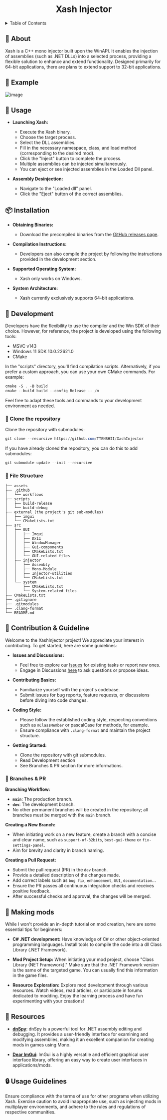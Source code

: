 <div align="center">
  <h1>Xash Injector</h1>
</div>

<details>
<summary>Table of Contents</summary>

## :blue_book: Index

- [About](#space_invader-about)
- [Example](#flower_playing_cards-example)
- [Usage](#flags-usage)
- [Installation](#package-installation)
- [Development](#wrench-development)
- [Contribution & Guideline](#cherry_blossom-contribution--guideline)
- [Branches & PR](#cactus-branches--pr)
- [Making mods](#gem-Making-mods)
- [Resources](#page_facing_up-resources)
- [Usage Guidelines](#lock-usage-guidelines)

</details>

## :space_invader: About
Xash is a C++ mono injector built upon the WinAPI.
It enables the injection of assemblies (such as .NET DLLs) into a selected process, providing a flexible solution to enhance and extend functionality.
Designed primarily for 64-bit applications, there are plans to extend support to 32-bit applications.

##  :flower_playing_cards: Example
![image](https://github.com/TTENSHII/XashInjector/assets/87119012/846b7b87-64f8-4b92-8ba5-f0da4a3523aa)

## :flags: Usage

- **Launching Xash:**
  - Execute the Xash binary.
  - Choose the target process.
  - Select the DLL assemblies.
  - Fill in the necessary namespace, class, and load method (corresponding to the desired mod).
  - Click the "Inject" button to complete the process.
  - Multiple assemblies can be injected simultaneously.
  - You can eject or see injected assemblies in the Loaded Dll panel.

- **Assembly Desinjection:**
  - Navigate to the "Loaded dll" panel.
  - Click the "Eject" button of the correct assemblies.

## :package: Installation

- **Obtaining Binaries:**
  - Download the precompiled binaries from the [GitHub releases page](https://github.com/TTENSHII/XashInjector/releases).

- **Compilation Instructions:**
  - Developers can also compile the project by following the instructions provided in the development section.

- **Supported Operating System:**
  - Xash only works on Windows.

- **System Architecture:**
  - Xash currently exclusively supports 64-bit applications.

## :wrench: Development

Developers have the flexibility to use the compiler and the Win SDK of their choice.
However, for reference, the project is developed using the following tools:
- MSVC v143
- Windows 11 SDK 10.0.22621.0
- CMake

In the "scripts" directory, you'll find compilation scripts.
Alternatively, if you prefer a custom approach, you can use your own CMake commands. For example:
```powershell
cmake -S . -B build
cmake --build build --config Release -- /m
```

Feel free to adapt these tools and commands to your development environment as needed.

### :memo: Clone the repository

Clone the repository with submodules:
```powershell
git clone --recursive https://github.com/TTENSHII/XashInjector
```

If you have already cloned the repository, you can do this to add submodules:
```powershell
git submodule update --init --recursive
```

###  :file_folder: File Structure

```
├── assets
├── .github
│   └── workflows
├── scripts
│   ├── build-release
│   └── build-debug
├── external (the project's git sub-modules)
│   ├── imgui
│   └── CMakeLists.txt
├── src
│   ├── GUI
│   │   ├── Imgui
│   │   ├── Dx11
│   │   ├── WindowManager
│   │   ├── Gui-components
│   │   ├── CMakeLists.txt
│   │   └── GUI-related files
│   ├── injector
│   │   ├── Assembly
│   │   ├── Mono-Module
│   │   ├── Injector-utilities
│   │   └── CMakeLists.txt
│   └── system
│       ├── CMakeLists.txt
│       └── System-related files
├── CMakeLists.txt
├── .gitignore
├── .gitmodules
├── .clang-format
└── README.md
```

## :cherry_blossom: Contribution & Guideline

Welcome to the XashInjector project! We appreciate your interest in contributing. To get started, here are some guidelines:

- **Issues and Discussions:**
  - Feel free to explore our [Issues](https://github.com/TTENSHII/XashInjector/issues) for existing tasks or report new ones.
  - Engage in Discussions [here](https://github.com/TTENSHII/XashInjector/discussions) to ask questions or propose ideas.

- **Contributing Basics:**
  - Familiarize yourself with the project's codebase.
  - Submit issues for bug reports, feature requests, or discussions before diving into code changes.

- **Coding Style:**
  - Please follow the established coding style, respecting conventions such as `mClassMember` or pascalCase for methods, for example.
  - Ensure compliance with `.clang-format` and maintain the project structure.

- **Getting Started:**
  - Clone the repository with git submodules.
  - Read Development section
  - See Branches & PR section for more informations.

### :cactus: Branches & PR

**Branching Workflow:**

  - **`main`**: The production branch.
  - **`dev`**: The development branch.
  - No other permanent branches will be created in the repository; all branches must be merged with the `main` branch.

**Creating a New Branch:**

  - When initiating work on a new feature, create a branch with a concise and clear name, such as `support-of-32bits`, `best-gui-theme` or `fix-settings-panel`.
  - Aim for brevity and clarity in branch naming.

**Creating a Pull Request:**

  - Submit the pull request (PR) in the `dev` branch.
  - Provide a detailed description of the changes made.
  - Add correct labels such as `bug fix`, `enhancement`, `GUI`, `documentation`...
  - Ensure the PR passes all continuous integration checks and receives positive feedback.
  - After successful checks and approval, the changes will be merged.

## :gem: Making mods
While I won't provide an in-depth tutorial on mod creation, here are some essential tips for beginners:

  - **C# .NET development:**
Have knowledge of C# or other object-oriented programming languages.
Install tools to compile the code into a dll Class Library (.NET Framework).

  - **Mod Project Setup:**
When initiating your mod project, choose "Class Library (NET Framework)."
Make sure that the .NET Framework version is the same of the targeted game.
You can usually find this information in the game files.

  - **Resource Exploration:**
Explore mod development through various resources.
Watch videos, read articles, or participate in forums dedicated to modding.
Enjoy the learning process and have fun experimenting with your creations!

##  :page_facing_up: Resources

- [**dnSpy**](https://github.com/dnSpy/dnSpy): dnSpy is a powerful tool for .NET assembly editing and debugging.
It provides a user-friendly interface for examining and modifying assemblies, making it an excellent companion for creating mods in games using Mono.

- [**Dear ImGui**](https://github.com/ocornut/imgui): ImGui is a highly versatile and efficient graphical user interface library,
offering an easy way to create user interfaces in applications/mods.

##  :lock: Usage Guidelines

Ensure compliance with the terms of use for other programs when utilizing Xash.
Exercise caution to avoid inappropriate use, such as injecting mods in multiplayer environments,
and adhere to the rules and regulations of respective communities.

